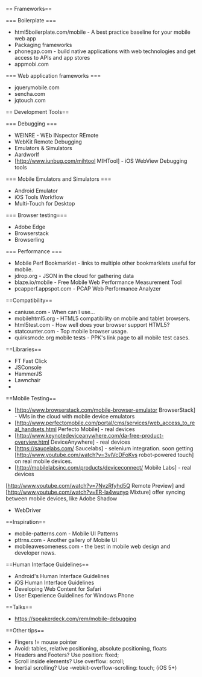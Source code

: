 == Frameworks==

=== Boilerplate ===
* html5boilerplate.com/mobile - A best practice baseline for your mobile web app
* Packaging frameworks
* phonegap.com - build native applications with web technologies and get access to APIs and app stores
* appmobi.com

=== Web application frameworks ===
* jquerymobile.com
* sencha.com
* jqtouch.com

== Development Tools==

=== Debugging ===

* WEINRE - WEb INspector REmote
* WebKit Remote Debugging
* Emulators & Simulators
* Aardworlf
* [http://www.iunbug.com/mihtool MIHTool] - iOS WebView Debugging tools

=== Mobile Emulators and Simulators ===
* Android Emulator
* iOS Tools Workflow
* Multi-Touch for Desktop

=== Browser testing===
* Adobe Edge
* Browserstack
* Browserling

=== Performance ===
* Mobile Perf Bookmarklet - links to multiple other bookmarklets useful for mobile.
* jdrop.org - JSON in the cloud for gathering data
* blaze.io/mobile - Free Mobile Web Performance Measurement Tool
* pcapperf.appspot.com - PCAP Web Performance Analyzer

==Compatibility==
* caniuse.com - When can I use...
* mobilehtml5.org - HTML5 compatibility on mobile and tablet browsers.
* html5test.com - How well does your browser support HTML5?
* statcounter.com - Top mobile browser usage.
* quirksmode.org mobile tests - PPK's link page to all mobile test cases.

==Libraries==
* FT Fast Click
* JSConsole
* HammerJS
* Lawnchair
*

==Mobile Testing==
* [http://www.browserstack.com/mobile-browser-emulator BrowserStack]  - VMs in the cloud with mobile device emulators
* [http://www.perfectomobile.com/portal/cms/services/web_access_to_real_handsets.html Perfecto Mobile] - real devices
* [http://www.keynotedeviceanywhere.com/da-free-product-overview.html DeviceAnywhere]  - real devices
* [https://saucelabs.com/ Saucelabs] - selenium integration. soon getting [http://www.youtube.com/watch?v=3vIVcDFoKvs robot-powered touch] on real mobile devices. 
* [http://mobilelabsinc.com/products/deviceconnect/ Mobile Labs] - real devices

[http://www.youtube.com/watch?v=7NvzRfyhd5Q Remote Preview] and [http://www.youtube.com/watch?v=ER-la4wunyo Mixture] offer syncing between mobile devices, like Adobe Shadow

* WebDriver


==Inspiration==
* mobile-patterns.com - Mobile UI Patterns
* pttrns.com - Another gallery of Mobile UI
* mobileawesomeness.com - the best in mobile web design and developer news.

==Human Interface Guidelines==
* Android's Human Interface Guidelines
* iOS Human Interface Guidelines
* Developing Web Content for Safari
* User Experience Guidelines for Windows Phone

==Talks==
* https://speakerdeck.com/rem/mobile-debugging

==Other tips==
* Fingers != mouse pointer
* Avoid: tables, relative positioning, absolute positioning, floats
* Headers and Footers? Use position: fixed;
* Scroll inside elements? Use overflow: scroll;
* Inertial scrolling? Use -webkit-overflow-scrolling: touch; (iOS 5+)